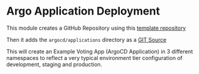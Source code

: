 # Argo Application Deployment

This module creates a GitHub Repository using this [template repository](https://github.com/codefresh-contrib/example-voting-app)

Then it adds the `argocd/applications` directory as a [GIT Source](https://codefresh.io/docs/docs/installation/gitops/git-sources)

This will create an Example Voting App (ArgoCD Application) in 3 different namespaces to reflect a very typical environment tier configuration of development, staging and production.